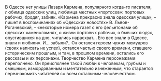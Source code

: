 <!--2017-01-04 13:39:32-->
В Одессе нет улицы Лазаря Кармена, популярного когда-то писателя, любимца одесских улиц, любимца местных «портосов»: портовых рабочих, бродяг, забияк. «Кармена прекрасно знала одесская улица», – пишет в воспоминаниях об «Одесских новостях» В. Львов-Рогачевский, – «некоторые номера газет с его фельетонами об одесских каменоломнях, о жизни портовых рабочих, о бывших людях, опустившихся на дно, читались нарасхват… Его все знали в Одессе, знали и любили». И… забыли?..
        Он остался героем чужих мемуаров (своих написать не успел), остался частью своего времени, ставшего историческим прошлым, и там, в прошлом времени, остались его рассказы и их персонажи. Творчество Кармена персонажами переполнено. Он преисполнен такой любви к человекам, грубым и смешным, измордованным и мечтательно изнеженным, что старается перезнакомить читателей со всем остальным человечеством.